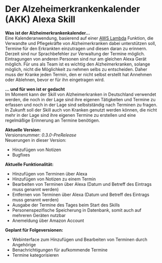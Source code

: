 ﻿# Der Alzeheimerkrankenkalender (AKK) Alexa Skill

**Was ist der Alzheimerkrankenkalender...** <br>
Eine Kalenderanwendung, basierend auf einer [AWS Lambda](http://aws.amazon.com/lambda) Funktion, die Verwandte und Pflegekräfte von Alzheimerkranken dabei unterstützen soll, Termine für den Erkrankten einzutragen und diesen daran zu erinnern.
Derzeit sind nur Sprachbefehler zur Verwaltung der Termine möglich. Eintragungen von anderen Personen sind nur am gleichen Alexa Gerät möglich.
Für uns als Team ist es wichtig den Alzheimerkranken, solange möglich, nicht die Möglichkeit zu nehmen selbs zu entscheiden. Daher muss der Kranke jeden Termin, den er nicht selbst erstellt hat Annehmen oder Ablehnen, bevor er für ihn eingetragen wird.


**... und für wen ist er gedacht** <br>
Im Moment kann der Skill von Alzheimerkranken in Deutschland verwendet werden, die noch in der Lage sind ihre eigenen Tätigkeiten und Termine zu erfassen und noch in der Lage sind selbstständig nach Terminen zu fragen.
In Zukunft soll der Skill auch von Kranken genutzt werden können, die nicht mehr in der Lage sind ihre eigenen Termine zu erstellen und eine regelmäßige Erinnerung an Termine benötigen.


**Aktuelle Version:** <br>
Versionsnummer: *0.3.0-PreRelease* <br>
Neuerungen in dieser Version: <br>
*  Hinzufügen von Notizen
*  Bugfixes


**Aktuelle Funktionalität:** <br>
*  Hinzufügen von Terminen über Alexa
*  Hinzufügen von Notizen zu einem Termin
*  Bearbeiten von Terminen über Alexa (Datum und Betreff des Eintrags muss genannt werden)
*  Entfernen von Terminen über Alexa (Datum und Betreff des Eintrags muss genannt werden)
*  Ausgabe der Termine des Tages beim Start des Skills
*  Personenspezifische Speicherung in Datenbank, somit auch auf mehreren Geräten nutzbar
*  Anemeldung über Amazon Account


**Geplant für Folgeversionen:** <br>
*  Webinterface zum Hinzufügen und Bearbeiten von Terminen durch Angehörige
*  Benachrichtigungen für aufkommende Termine 
*  Termine kategorisieren

